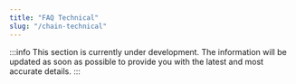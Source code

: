 ```yaml
---
title: "FAQ Technical"
slug: "/chain-technical"
---
```


:::info
This section is currently under development. The information will be updated as soon as possible to provide you with the latest and most accurate details.
:::